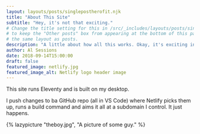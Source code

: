 ```yaml
---
layout: layouts/posts/singlepostherofit.njk
title: "About This Site"
subtitle: "Hey, it's not that exciting."
# Change the title setting for this in /src/_includes/layouts/posts/singlepostherofit.njk
# to keep the "Other posts" box from appearing at the bottom of this page, since it uses 
# the same layout as posts.
description: "A little about how all this works. Okay, it's exciting in a geeky sort of way and performnt as all get out."
author: Al Sessions
date: 2018-09-14T15:00:00
draft: false
featured_image: netlify.jpg
featured_image_alt: Netlify logo header image
---
```



This site runs Eleventy and is built on my desktop. 

I push changes to ba GitHub repo (all in VS Code) where Netlify picks them up, runs a build command and aims it all at a subdomain I control. It just happens.


{% lazypicture "theboy.jpg", "A picture of some guy." %}